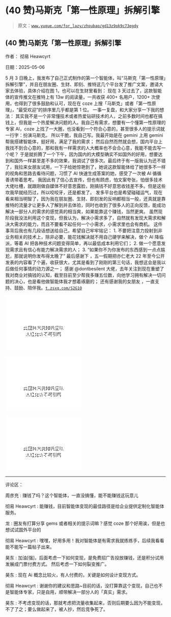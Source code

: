 # (40 赞)马斯克「第一性原理」拆解引擎

> 原文：[`www.yuque.com/for_lazy/zhoubao/gd13z9ok9c73egdy`](https://www.yuque.com/for_lazy/zhoubao/gd13z9ok9c73egdy)

## (40 赞)马斯克「第一性原理」拆解引擎

作者： 彻易 Heawcyrt

日期：2025-05-06

5 月 3
日晚上，我发布了自己正式制作的第一个智能体，叫“马斯克「第一性原理」拆解引擎”，并且在朋友圈、生财、即刻、推特这几个平台发了推广文案，邀请大家去体验，具体介绍在图 1，也可以在生财里看到：
现在 3 天过去了，这款智能体的宣传推文在推特上有 13w 的阅读量，一共收获 400+ 名用户，1200+
次使用，也得到了很多鼓励和认可，现在在 coze 上搜「马斯克」或者「第一性原理」，“最受欢迎”的排序里几乎都是第 1 位。
一事一复盘，和大家分享一下我的想法：
其实我不是一个非常懂技术或者热爱钻研技术的人，之前多数时间也都在搞钱上，但我是一个热爱解决问题的人。我自己有需求，想要有一个懂第一性原理的专家 AI，coze 上找了一大圈，也没看到一个符合心意的，甚至很多人的提示词就一行字：扮演马斯克。
所以干脆，我自己写。我最开始是在 gemini 上用 gemini 帮我搭建智能体，挺好用，满足了我的需求；
然后自然而然就会想，国内平台上我找不到合心意的，那和我有一样需求的人大概率也不会合心意，我能不能去写一个呢？
于是就折腾了一个下午，因为国内的大模型确实不如国外的好用，想要达到和国外一样甚至差不多的效果，我调试了很多次。最后终于有一版我认为还不错了，我拉来女朋友试用，一下子给她惊艳到了，她说这款智能体给了她很多不一样的视角和思路去看待问题，习惯了 AI 快速生成答案的她，感受了一次被 AI 循循善诱带着思考。
我因此有了信心去宣传，但也有顾虑，怕文案夸张，怕很多技术大佬吐槽，就跟刚做自媒体不好意思露脸，刚搞钱不好意思收钱差不多。但是这些坎我早就经历过，所以咬咬牙，还是都发了。
发多平台也是希望碰碰运气，现在看来相当明智了，因为我在朋友圈、生财、即刻发的反响都相当一般，还真就是靠推特的流量才让更多人了解到并去体验，同时也收到了很多人的正向反馈，能成功解决一部分人的需求的感觉真的相当爽，如果能靠这个赚钱，当然更爽。
虽然现阶段我没法利用这个变现，但我认为，解决小需求多了，自然就有发现大需求和解决大需求的能力，而且不要看不起任何一个小需求，小需求里也会有商机。
这件事背后我也有几段话想送给自己，希望自己牢牢铭记： 1. 不要把注意力投射到非业务相关的技术上，除非必要，能花钱解决就不用自己硬学来解决，做个 AI 降临派，等着 AI 把各种技术问题变得简单，再以最低成本利用它们；
2. 做一个愿意发现需求且有信心有能力解决需求的人； 3. “如果你不为你发布的东西感到一点点尴尬，那就说明你发布得太晚了” 最后感谢下
，五一假期把亦仁老大 22 年至今公开发表的内容看了个遍，收获很大，尤其是看到了刚刚的第三句话，我想这会是我以后做任何事情的动力源之一； 感谢
@dontbesilent
大佬，去年关注到现在重塑了我对商业对搞钱的认知，截至目前至少帮我多赚五位数，向他学习拥有解决一切问题的决心，也是看他做智能体我才想着琢磨的；
还有感谢我的女朋友 ，一直支持、鼓励、陪伴我。[`t.zsxq.com/S2G1O`](https://t.zsxq.com/S2G1O)

![](img/e1216c1583f3021c2d5c643f754148e5.png "None")

![](img/db3a11b1dfcb2af455feddb9aeebfa25.png "None")

![](img/90826a0eaaead014852b9af24a0d80ff.png "None")

* * *

评论区：

周彦充 : 赚钱了吗？这个智能体，一直没搞懂，能不能赚钱这玩意儿

彻易 Heawcyrt : 能赚钱，目前智能体变现的最佳路径是给企业提供定制化智能体服务。

龙 : 圈友有打算分享 gems 或者相关的提示词嘛？感觉 coze 那个好用诶，但是也想试试国外平台的

彻易 Heawcyrt : 嘿嘿，好用多用！我对智能体是有需求我就练练手，后续我看看能不能写一篇帖子出来。

昊东 : 加油[强]，后面考虑一下如何变现，是免费招广告投放赚钱，还是积分试用发展成门票付费方式。 然后考虑一下如何裂变推广。

昊东 : 现在 Ai 概念比较火，有人付费的，关键是如何设计变现方式。

彻易 Heawcyrt : 谢谢你的建议和思路~目前的话，没打算靠这个变现，自己也不是智能体专家，只是自用，顺带解决一部分人的「真实」需求。

昊东 : 不考虑变现的话，那就考虑把流量收集起来，否则后期要么因为不能变现，不了了之；要么做起来了，被人抄，然后竞争死了。